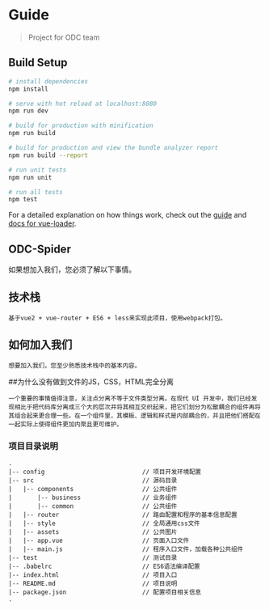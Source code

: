 # Guide

> Project for ODC team

## Build Setup

``` bash
# install dependencies
npm install

# serve with hot reload at localhost:8080
npm run dev

# build for production with minification
npm run build

# build for production and view the bundle analyzer report
npm run build --report

# run unit tests
npm run unit

# run all tests
npm test
```

For a detailed explanation on how things work, check out the [guide](http://vuejs-templates.github.io/webpack/) and [docs for vue-loader](http://vuejs.github.io/vue-loader).
## ODC-Spider
如果想加入我们，您必须了解以下事情。

## 技术栈
```
基于vue2 + vue-router + ES6 + less来实现此项目，使用webpack打包。
```
## 如何加入我们
```
想要加入我们，您至少熟悉技术栈中的基本内容。
```

##为什么没有做到文件的JS，CSS，HTML完全分离
```
一个重要的事情值得注意，关注点分离不等于文件类型分离。在现代 UI 开发中，我们已经发现相比于把代码库分离成三个大的层次并将其相互交织起来，把它们划分为松散耦合的组件再将其组合起来更合理一些。在一个组件里，其模板、逻辑和样式是内部耦合的，并且把他们搭配在一起实际上使得组件更加内聚且更可维护。
```
### 项目目录说明
```
.
|-- config                           // 项目开发环境配置
|-- src                              // 源码目录
|   |-- components                   // 公共组件
|       |-- business                 // 业务组件
|       |-- common                   // 公共组件
|   |-- router                       // 路由配置和程序的基本信息配置
|   |-- style                        // 全局通用css文件
|   |-- assets                       // 公共图片
|   |-- app.vue                      // 页面入口文件
|   |-- main.js                      // 程序入口文件，加载各种公共组件
|-- test                             // 测试目录
|-- .babelrc                         // ES6语法编译配置
|-- index.html                       // 项目入口
|-- README.md                        // 项目说明
|-- package.json                     // 配置项目相关信息
.
```

